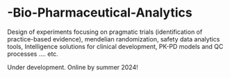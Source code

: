 # -Bio-Pharmaceutical-Analytics
Design of experiments focusing on pragmatic trials (identification of practice-based evidence), mendelian randomization, safety data analytics tools, Intelligence solutions for clinical development, PK-PD models and QC processes .... etc.

Under development. Online by summer 2024! 
